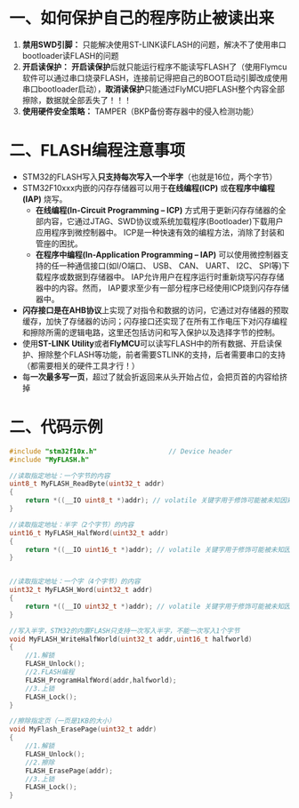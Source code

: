 # 一、如何保护自己的程序防止被读出来

1. **禁用SWD引脚：** 只能解决使用ST-LINK读FLASH的问题，解决不了使用串口bootloader读FLASH的问题
2. **开启读保护：** **开启读保护**后就只能运行程序不能读写FLASH了（使用Flymcu软件可以通过串口烧录FLASH，连接前记得把自己的BOOT启动引脚改成使用串口bootloader启动），**取消读保护**只能通过FlyMCU把FLASH整个内容全部擦除，数据就全部丢失了！！！
3. **使用硬件安全策略：** TAMPER（BKP备份寄存器中的侵入检测功能）



# 二、FLASH编程注意事项

* STM32的FLASH写入**只支持每次写入一个半字**（也就是16位，两个字节）
* STM32F10xxx内嵌的闪存存储器可以用于**在线编程(ICP)** 或**在程序中编程(IAP)** 烧写。
	* **在线编程(In-Circuit Programming – ICP)** 方式用于更新闪存存储器的全部内容，它通过JTAG、SWD协议或系统加载程序(Bootloader)下载用户应用程序到微控制器中。 ICP是一种快速有效的编程方法，消除了封装和管座的困扰。
	* **在程序中编程(In-Application Programming – IAP)** 可以使用微控制器支持的任一种通信接口(如I/O端口、 USB、 CAN、 UART、 I2C、 SPI等)下载程序或数据到存储器中。 IAP允许用户在程序运行时重新烧写闪存存储器中的内容。然而， IAP要求至少有一部分程序已经使用ICP烧到闪存存储器中。
* **闪存接口是在AHB协议**上实现了对指令和数据的访问，它通过对存储器的预取缓存，加快了存储器的访问；闪存接口还实现了在所有工作电压下对闪存编程和擦除所需的逻辑电路，这里还包括访问和写入保护以及选择字节的控制。
* 使用**ST-LINK Utility**或者**FlyMCU**可以读写FLASH中的所有数据、开启读保护、擦除整个FLASH等功能，前者需要STLINK的支持，后者需要串口的支持（都需要相关的硬件工具才行！）
* 每**一次最多写一页**，超过了就会折返回来从头开始占位，会把页首的内容给挤掉



# 二、代码示例

```c
#include "stm32f10x.h"                  // Device header
#include "MyFLASH.h"

//读取指定地址：一个字节的内容
uint8_t MyFLASH_ReadByte(uint32_t addr)
{
	return *((__IO uint8_t *)addr); // volatile 关键字用于修饰可能被未知因素更改的变量，可以避免编译器优化导致的错误或不稳定的访问。	
}

//读取指定地址：半字（2个字节）的内容
uint16_t MyFLASH_HalfWord(uint32_t addr)
{	
	return *((__IO uint16_t *)addr); // volatile 关键字用于修饰可能被未知因素更改的变量，可以避免编译器优化导致的错误或不稳定的访问。	
}


//读取指定地址：一个字（4个字节）的内容
uint32_t MyFLASH_Word(uint32_t addr)
{
	return *((__IO uint32_t *)addr); // volatile 关键字用于修饰可能被未知因素更改的变量，可以避免编译器优化导致的错误或不稳定的访问。	
}

//写入半字，STM32的内置FLASH只支持一次写入半字，不能一次写入1个字节
void MyFLASH_WriteHalfWorld(uint32_t addr,uint16_t halfworld)
{
	//1.解锁
	FLASH_Unlock();
	//2.FLASH编程
	FLASH_ProgramHalfWord(addr,halfworld);
	//3.上锁
	FLASH_Lock();
}

//擦除指定页（一页是1KB的大小）
void MyFlash_ErasePage(uint32_t addr)
{
	//1.解锁
	FLASH_Unlock();
    //2.擦除
	FLASH_ErasePage(addr);
	//3.上锁
	FLASH_Lock();
}
```